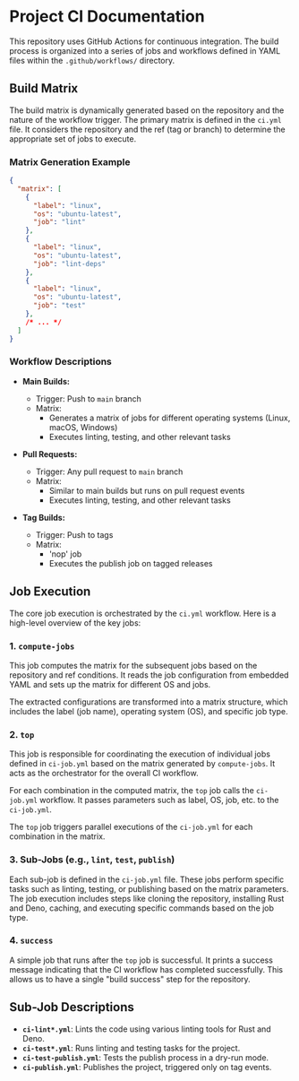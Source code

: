 # Project CI Documentation

This repository uses GitHub Actions for continuous integration. The build process is organized into a series of jobs and workflows defined in YAML files within the `.github/workflows/` directory.

## Build Matrix

The build matrix is dynamically generated based on the repository and the nature of the workflow trigger. The primary matrix is defined in the `ci.yml` file. It considers the repository and the ref (tag or branch) to determine the appropriate set of jobs to execute.

### Matrix Generation Example

```json
{
  "matrix": [
    {
      "label": "linux",
      "os": "ubuntu-latest",
      "job": "lint"
    },
    {
      "label": "linux",
      "os": "ubuntu-latest",
      "job": "lint-deps"
    },
    {
      "label": "linux",
      "os": "ubuntu-latest",
      "job": "test"
    },
    /* ... */
  ]
}
```

### Workflow Descriptions

- **Main Builds:**
  - Trigger: Push to `main` branch
  - Matrix:
    - Generates a matrix of jobs for different operating systems (Linux, macOS, Windows)
    - Executes linting, testing, and other relevant tasks

- **Pull Requests:**
  - Trigger: Any pull request to `main` branch
  - Matrix:
    - Similar to main builds but runs on pull request events
    - Executes linting, testing, and other relevant tasks

- **Tag Builds:**
  - Trigger: Push to tags
  - Matrix:
    - 'nop' job
    - Executes the publish job on tagged releases

## Job Execution

The core job execution is orchestrated by the `ci.yml` workflow. Here is a high-level overview of the key jobs:

### 1. `compute-jobs`

This job computes the matrix for the subsequent jobs based on the repository and ref conditions. It reads the job configuration from embedded YAML and sets up the matrix for different OS and jobs.

The extracted configurations are transformed into a matrix structure, which includes the label (job name), operating system (OS), and specific job type.

### 2. `top`

This job is responsible for coordinating the execution of individual jobs defined in `ci-job.yml` based on the matrix generated by `compute-jobs`. It acts as the orchestrator for the overall CI workflow.

For each combination in the computed matrix, the `top` job calls the `ci-job.yml` workflow. It passes parameters such as label, OS, job, etc. to the `ci-job.yml`.

The `top` job triggers parallel executions of the `ci-job.yml` for each combination in the matrix.

### 3. Sub-Jobs (e.g., `lint`, `test`, `publish`)

Each sub-job is defined in the `ci-job.yml` file. These jobs perform specific tasks such as linting, testing, or publishing based on the matrix parameters. The job execution includes steps like cloning the repository, installing Rust and Deno, caching, and executing specific commands based on the job type.

### 4. `success`

A simple job that runs after the `top` job is successful. It prints a success message indicating that the CI workflow has completed successfully. This allows us to have a single "build success" step for the repository.

## Sub-Job Descriptions

- **`ci-lint*.yml`**: Lints the code using various linting tools for Rust and Deno.
- **`ci-test*.yml`**: Runs linting and testing tasks for the project.
- **`ci-test-publish.yml`**: Tests the publish process in a dry-run mode.
- **`ci-publish.yml`**: Publishes the project, triggered only on tag events.
